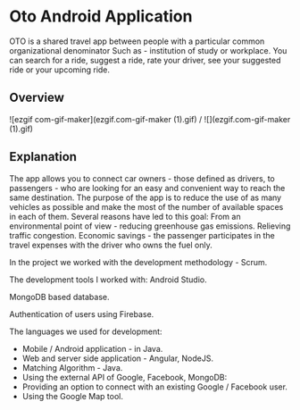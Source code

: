 # Oto Android Application
OTO is a shared travel app between people with a particular common organizational denominator
Such as - institution of study or workplace.
You can search for a ride, suggest a ride, rate your driver, see your suggested ride or your upcoming ride.

## Overview
![ezgif com-gif-maker](ezgif.com-gif-maker (1).gif) / ![](ezgif.com-gif-maker (1).gif)

## Explanation
 The app allows you to connect car owners - those defined as drivers, to passengers - who are looking for an easy and convenient way to reach the same destination.
The purpose of the app is to reduce the use of as many vehicles as possible and make the most of the number of available spaces in each of them.
Several reasons have led to this goal:
From an environmental point of view - reducing greenhouse gas emissions.
Relieving traffic congestion.
Economic savings - the passenger participates in the travel expenses with the driver who owns the fuel only.

In the project we worked with the development methodology - Scrum.

The development tools I worked with: Android Studio.

MongoDB based database.

Authentication of users using Firebase.

The languages we used for development:

* Mobile / Android application - in Java.
* Web and server side application - Angular, NodeJS.
* Matching Algorithm - Java.
* Using the external API of Google, Facebook, MongoDB:
* Providing an option to connect with an existing Google / Facebook user.
* Using the Google Map tool.
